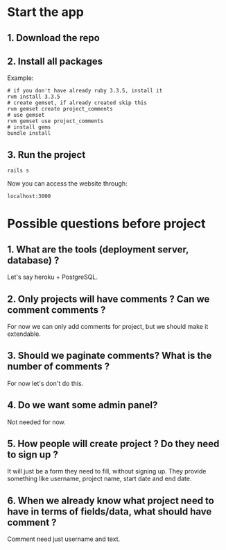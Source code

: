 # Start the app

## 1. Download the repo

## 2. Install all packages
Example:
```
# if you don't have already ruby 3.3.5, install it
rvm install 3.3.5
# create gemset, if already created skip this
rvm gemset create project_comments
# use gemset
rvm gemset use project_comments
# install gems
bundle install
```

## 3. Run the project

```
rails s
```
Now you can access the website through:
```
localhost:3000
```

# Possible questions before project

## 1. What are the tools (deployment server, database) ?

Let's say heroku + PostgreSQL.

## 2. Only projects will have comments ? Can we comment comments ?

For now we can only add comments for project, but we should make it extendable.

## 3. Should we paginate comments? What is the number of comments ?

For now let's don't do this.

## 4. Do we want some admin panel?

Not needed for now.

## 5. How people will create project ? Do they need to sign up ?

It will just be a form they need to fill, without signing up. They provide something like username, project name, start date and end date.

## 6. When we already know what project need to have in terms of fields/data, what should have comment ?

Comment need just username and text.



